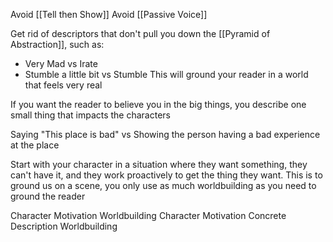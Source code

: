 Avoid [[Tell then Show]]
Avoid [[Passive Voice]]

Get rid of descriptors that don't pull you down the [[Pyramid of Abstraction]], such as:
- Very Mad vs Irate
- Stumble a little bit vs Stumble
This will ground your reader in a world that feels very real

If you want the reader to believe you in the big things, you describe one small thing that impacts the characters

Saying "This place is bad" vs Showing the person having a bad experience at the place

Start with your character in a situation where they want something, they can't have it, and they work proactively to get the thing they want. This is to ground us on a scene, you only use as much worldbuilding as you need to ground the reader

Character Motivation
Worldbuilding
Character Motivation
Concrete Description
Worldbuilding